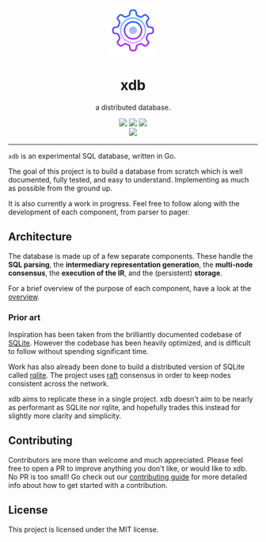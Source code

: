 <p align="center"></p>
<p align="center">
    <img src="./.github/logo.png" width="100"></img>
    <h1 align="center">xdb</h1>
    <p align="center">a distributed database.</p>
    <p align="center">
        <a href="https://github.com/xqueries/xdb/actions"><img src="https://github.com/xqueries/xdb/workflows/Build/badge.svg"></a>
        <a href="https://github.com/xqueries/xdb/actions"><img src="https://github.com/xqueries/xdb/workflows/Tests/badge.svg"></a>
        <a href="https://github.com/xqueries/xdb/actions"><img src="https://github.com/xqueries/xdb/workflows/Static%20analysis/badge.svg"></a>
        <br>
        <img src="https://img.shields.io/badge/status-WIP-yellow">
    </p>
</p>

---

`xdb` is an experimental SQL database, written in Go.

The goal of this project is to build a database from scratch which is well documented, fully tested, and easy to understand. Implementing as much as possible from the ground up.

It is also currently a work in progress. Feel free to follow along with the development of each component, from parser to pager.

## Architecture

The database is made up of a few separate components. These handle the **SQL parsing**, the **intermediary representation generation**, the **multi-node consensus**, the **execution of the IR**, and the (persistent) **storage**.

For a brief overview of the purpose of each component, have a look at the [overview](./doc/overview.md).

### Prior art
Inspiration has been taken from the brilliantly documented codebase of [SQLite](https://github.com/sqlite/sqlite). However the codebase has been heavily optimized, and is difficult to follow without spending significant time.

Work has also already been done to build a distributed version of SQLite called [rqlite](https://github.com/rqlite/rqlite). The project uses [raft](https://github.com/hashicorp/raft) consensus in order to keep nodes consistent across the network.

xdb aims to replicate these in a single project. xdb doesn't aim to be nearly as performant as SQLite nor rqlite, and hopefully trades this instead for slightly more clarity and simplicity.

## Contributing
Contributors are more than welcome and much appreciated. Please feel free to open a PR to improve anything you don't like, or would like to xdb. No PR is too small! Go check out our [contributing guide](./CONTRIBUTING.md) for more detailed info about how to get started with a contribution.

## License
This project is licensed under the MIT license.

